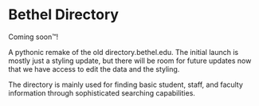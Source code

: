 # Bethel Directory

Coming soon™!

A pythonic remake of the old directory.bethel.edu. The initial launch is mostly just a styling update, but there will be room for future updates now that we have access to edit the data and the styling.

The directory is mainly used for finding basic student, staff, and faculty information through sophisticated searching capabilities. 
